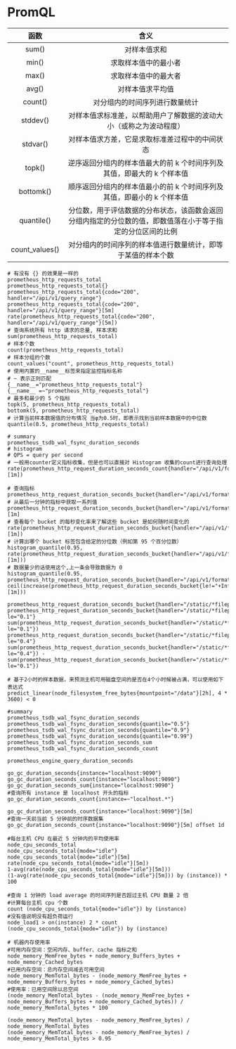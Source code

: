 # PromQL

|       函数       |                           含义                           |
|:--------------:|:------------------------------------------------------:|
|     sum()      |                         对样本值求和                         |
|     min()      |                       求取样本值中的最小者                       |
|     max()      |                      	求取样本值中的最大者                       |
|     avg()      |                       	对样本值求平均值                        |
|    count()     |                    	对分组内的时间序列进行数量统计                    |
|    stddev()    |           	对样本值求标准差，以帮助用户了解数据的波动大小（或称之为波动程度）           |
|    stdvar()    |                	对样本值求方差，它是求取标准差过程中的中间状态                |
|     topk()     |        	逆序返回分组内的样本值最大的前 k 个时间序列及其值，即最大的 k 个样本值         |
|   bottomk()    |        	顺序返回分组内的样本值最小的前 k 个时间序列及其值，即最小的 k 个样本值         |
|   quantile()   | 	分位数，用于评估数据的分布状态，该函数会返回分组内指定的分位数的值，即数值落在小于等于指定的分位区间的比例 |
| count_values() |            	对分组内的时间序列的样本值进行数量统计，即等于某值的样本个数             |

```shell
# 有没有 {} 的效果是一样的
prometheus_http_requests_total
prometheus_http_requests_total{}
prometheus_http_requests_total{code="200", handler="/api/v1/query_range"}
prometheus_http_requests_total{code="200", handler="/api/v1/query_range"}[5m]
rate(prometheus_http_requests_total{code="200", handler="/api/v1/query_range"}[5m])
# 查询系统所有 http 请求的总量, 样本求和
sum(prometheus_http_requests_total)
# 样本个数
count(prometheus_http_requests_total)
# 样本分组的个数
count_values("count", prometheus_http_requests_total)
# 使用内置的__name__标签来指定监控指标名称
# ~ 表示正则匹配
{__name__="prometheus_http_requests_total"}
{__name__ =~"prometheus_http_requests_total"}
# 最多和最少的 5 个指标
topk(5, prometheus_http_requests_total)
bottomk(5, prometheus_http_requests_total)
# 计算当前样本数据值的分布情况 当φ为0.5时，即表示找到当前样本数据中的中位数
quantile(0.5, prometheus_http_requests_total)

# summary
prometheus_tsdb_wal_fsync_duration_seconds
# histogram
# QPS = query per second
# 一般用counter定义指标收集，但是也可以直接对 Histogram 收集的count进行查询处理
rate(prometheus_http_request_duration_seconds_count{handler="/api/v1/format_query"}[1m])

# 查询指标
prometheus_http_request_duration_seconds_bucket{handler="/api/v1/format_query"}
# 从最后一分钟的指标中获取一系列值
prometheus_http_request_duration_seconds_bucket{handler="/api/v1/format_query"}[1m]
# 查看每个 bucket 的每秒变化率来了解这些 bucket 是如何随时间变化的
rate(prometheus_http_request_duration_seconds_bucket{handler="/api/v1/format_query"}[1m])
# 计算出哪个 bucket 标签包含给定的分位数（例如第 95 个百分位数）
histogram_quantile(0.95, rate(prometheus_http_request_duration_seconds_bucket{handler="/api/v1/format_query"}[1m]))
# 数据量少的话使用这个,上一条会导致数据为 0
histogram_quantile(0.95, prometheus_http_request_duration_seconds_bucket{handler="/api/v1/format_query"})
ceil(increase(prometheus_http_request_duration_seconds_bucket{le!="+Inf"}[1m]))

prometheus_http_request_duration_seconds_bucket{handler="/static/*filepath"}
prometheus_http_request_duration_seconds_bucket{handler="/static/*filepath", le="0.1"}
sum(prometheus_http_request_duration_seconds_bucket{handler="/static/*filepath", le="0.1"})
prometheus_http_request_duration_seconds_bucket{handler="/static/*filepath", le="0.4"}
sum(prometheus_http_request_duration_seconds_bucket{handler="/static/*filepath", le="0.4"}) - sum(prometheus_http_request_duration_seconds_bucket{handler="/static/*filepath", le="0.1"})

# 基于2小时的样本数据，来预测主机可用磁盘空间的是否在4个小时候被占满，可以使用如下表达式
predict_linear(node_filesystem_free_bytes{mountpoint="/data"}[2h], 4 * 3600) < 0

#summary
prometheus_tsdb_wal_fsync_duration_seconds
prometheus_tsdb_wal_fsync_duration_seconds{quantile="0.5"}
prometheus_tsdb_wal_fsync_duration_seconds{quantile="0.9"}
prometheus_tsdb_wal_fsync_duration_seconds{quantile="0.99"}
prometheus_tsdb_wal_fsync_duration_seconds_sum
prometheus_tsdb_wal_fsync_duration_seconds_count

prometheus_engine_query_duration_seconds

go_gc_duration_seconds{instance="localhost:9090"}
go_gc_duration_seconds_count{instance="localhost:9090"}
go_gc_duration_seconds_sum{instance="localhost:9090"}
#查询所有 instance 是 localhost 开头的指标
go_gc_duration_seconds_count{instance=~"localhost.*"}

go_gc_duration_seconds_count{instance="localhost:9090"}[5m]
#查询一天前当前 5 分钟前的时序数据集
go_gc_duration_seconds_count{instance="localhost:9090"}[5m] offset 1d

#每台主机 CPU 在最近 5 分钟内的平均使用率
node_cpu_seconds_total
node_cpu_seconds_total{mode="idle"}
node_cpu_seconds_total{mode="idle"}[5m]
rate(node_cpu_seconds_total{mode="idle"}[5m])
1-avg(rate(node_cpu_seconds_total{mode="idle"}[5m]))
(1-avg(rate(node_cpu_seconds_total{mode="idle"}[5m])) by (instance)) * 100

#查询 1 分钟的 load average 的时间序列是否超过主机 CPU 数量 2 倍
#计算每台主机 cpu 个数
count (node_cpu_seconds_total{mode="idle"}) by (instance)
#没有值说明没有超负荷运行
node_load1 > on(instance) 2 * count (node_cpu_seconds_total{mode="idle"}) by (instance)

# 机器内存使用率
#可用内存空间：空闲内存、buffer、cache 指标之和
node_memory_MemFree_bytes + node_memory_Buffers_bytes + node_memory_Cached_bytes
#已用内存空间：总内存空间减去可用空间
node_memory_MemTotal_bytes - (node_memory_MemFree_bytes + node_memory_Buffers_bytes + node_memory_Cached_bytes)
#使用率：已用空间除以总空间
(node_memory_MemTotal_bytes - (node_memory_MemFree_bytes + node_memory_Buffers_bytes + node_memory_Cached_bytes)) / node_memory_MemTotal_bytes * 100

(node_memory_MemTotal_bytes - node_memory_MemFree_bytes) / node_memory_MemTotal_bytes
(node_memory_MemTotal_bytes - node_memory_MemFree_bytes) / node_memory_MemTotal_bytes > 0.95
```
